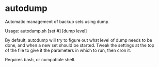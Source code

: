 autodump
========

Automatic management of backup sets using dump.

Usage: autodump.sh [set #] [dump level]

By default, autodump will try to figure out what level of dump needs to be done, and when a new set should be started.
Tweak the settings at the top of the file to give it the parameters in which to run, then cron it.

Requires bash, or compatible shell.
